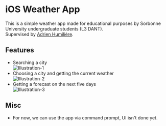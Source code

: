 # iOS Weather App #

This is a simple weather app made for educational purposes by Sorbonne University undergraduate students (L3 DANT).\
Supervised by [Adrien Humilière](mailto:adhumi+dant@gmail.com).

## Features ##

* Searching  a city\
![Illustration-1](https://bitbucket.org/maxtag/ios-meteo/raw/4d1f8e589e0c7a68802f72bf47a371160890c0b0/assets/img/1.PNG)
* Choosing a city and getting the current weather\
![Illustration-2](https://bitbucket.org/maxtag/ios-meteo/raw/4d1f8e589e0c7a68802f72bf47a371160890c0b0/assets/img/2.PNG)
* Getting a forecast on the next five days\
![Illustration-3](https://bitbucket.org/maxtag/ios-meteo/raw/4d1f8e589e0c7a68802f72bf47a371160890c0b0/assets/img/3.PNG)

## Misc ##

* For now, we can use the app via command prompt, UI isn't done yet.
